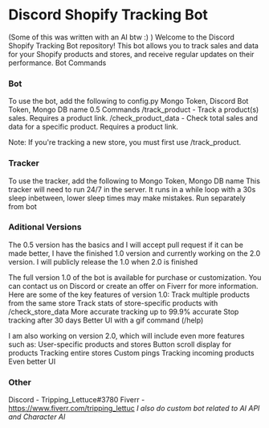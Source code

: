 # Discord Shopify Tracking Bot

(Some of this was written with an AI btw :) )
Welcome to the Discord Shopify Tracking Bot repository! This bot allows you to track sales and data for your Shopify products and stores, and receive regular updates on their performance.
Bot Commands

### Bot
To use the bot, add the following to config.py Mongo Token, Discord Bot Token, Mongo DB name
0.5 Commands
    /track_product - Track a product(s) sales. Requires a product link.
    /check_product_data - Check total sales and data for a specific product. Requires a product link.

Note: If you're tracking a new store, you must first use /track_product.

### Tracker
To use the tracker, add the following to  Mongo Token, Mongo DB name
This tracker will need to run 24/7 in the server. It runs in a while loop with a 30s sleep inbetween, lower sleep times may make mistakes.
Run separately from bot


### Aditional Versions 
The 0.5 version has the basics and I will accept pull request if it can be made better, I have the finished 1.0 version and currently working on the 2.0 version.
I will publicly release the 1.0 when 2.0 is finished


The full version 1.0 of the bot is available for purchase or customization. You can contact us on Discord or create an offer on Fiverr for more information. Here are some of the key features of version 1.0:
    Track multiple products from the same store
    Track stats of store-specific products with /check_store_data
    More accurate tracking up to 99.9% accurate
    Stop tracking after 30 days
    Better UI with a gif command (/help)

I am also working on version 2.0, which will include even more features such as:
    User-specific products and stores
    Button scroll display for products
    Tracking entire stores
    Custom pings
    Tracking incoming products
    Even better UI
    
### Other
Discord - Tripping_Lettuce#3780
Fiverr - https://www.fiverr.com/tripping_lettuc
*I also do custom bot related to AI API and Character AI*
